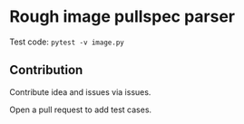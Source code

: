 # Rough image pullspec parser

Test code: `pytest -v image.py`

## Contribution

Contribute idea and issues via issues.

Open a pull request to add test cases.

